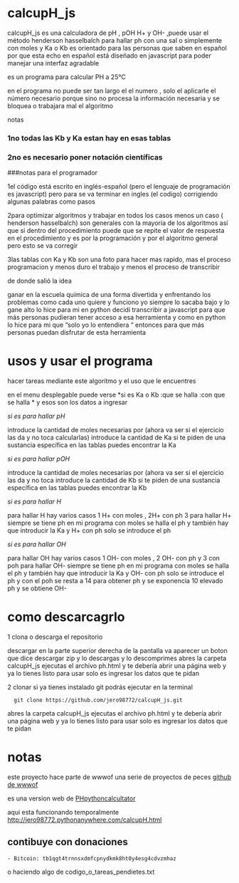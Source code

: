 # calcupH_js
calcupH_js es una calculadora de pH , pOH H+ y OH- ,puede usar el método henderson hasselbalch para hallar ph con una sal o simplemente con moles y Ka o Kb es orientado para las personas que saben en español por que esta echo en español está diseñado en javascript para poder manejar una interfaz agradable

es un programa para calcular  PH a 25°C

en el programa  no puede ser tan largo el el numero ,  solo el aplicarle el número  necesario porque sino no procesa la información necesaria y se bloquea  o trabajara mal el algoritmo

notas

### 1no todas las Kb y Ka estan hay en esas tablas

### 2no es necesario poner notación científicas

###notas  para el programador

1el código está escrito en inglés-español (pero el lenguaje de programación es  javascript) pero para se va terminar en ingles (el codigo) corrigiendo algunas palabras como pasos

2para optimizar algoritmos y trabajar en  todos los casos menos un caso ( henderson hasselbalch) son generales  con la mayoría de los algoritmos así que si dentro del procedimiento puede que se repite el valor de respuesta en el procedimiento y es por la programación y por el algoritmo general pero esto se va corregir

3las tablas con Ka y Kb  son una foto para hacer  mas rapido, mas el proceso programacion y menos duro el trabajo y menos el proceso de transcribir

de donde salió la idea 

ganar en la escuela química de una forma divertida y enfrentando los problemas como cada uno quiere   y funciono yo siempre lo sacaba bajo y lo gane alto lo hice para mi en python decidí transcribir a javascript para que más personas pudieran tener acceso a esa herramienta y como en python lo hice para mi que “solo yo lo entendiera “ entonces para que más personas puedan disfrutar de esta herramienta

# usos y usar el programa

hacer tareas mediante este algoritmo y el uso que le encuentres

en el menu desplegable puede verse *si es Ka o Kb :que se halla :con que se halla * y esos son los datos a ingresar

*si es para hallar pH*

introduce la cantidad de moles necesarias por (ahora va ser si el ejercicio las da y no toca calcularlas) 
introduce la cantidad de Ka si te piden de una sustancia específica en las tablas puedes encontrar la Ka  

*si es para hallar pOH*

introduce la cantidad de moles necesarias por (ahora va ser si el ejercicio las da y no toca introduce la cantidad de Kb si te piden de una sustancia específica en las tablas puedes encontrar la Kb

*si es para hallar H*

para hallar H hay varios casos 1 H+ con moles , 2H+ con ph 3 
para hallar H+ siempre se tiene ph en mi programa  con moles se halla el ph  y también hay que introducir la Ka y H+ con ph solo 
se introduce el ph 

*si es para hallar OH*

para hallar OH hay varios casos 1 OH- con moles , 2 OH- con ph y 3 con poh
para hallar OH- siempre se tiene ph en mi programa  con moles se halla el ph  y también hay que introducir la Ka y OH- con ph solo se introduce el ph y con el poh se resta a 14 para obtener ph y se exponencia 10 elevado ph y se obtiene OH-

# como descarcagrlo
1 clona o descarga el repositorio 

descargar en la parte superior derecha de la pantalla va aparecer un boton que dice descargar zip  y lo descargas y lo descomprimes abres la carpeta calcupH_js ejecutas el archivo ph.html y te debería abrir una página web y ya lo tienes listo para usar solo es ingresar los datos que te pidan

2 clonar si ya tienes instalado git podrás ejecutar en la terminal 

      git clone https://github.com/jero98772/calcupH_js.git

abres la carpeta calcupH_js ejecutas el archivo ph.html y te debería abrir una página web y ya lo tienes listo para usar solo es ingresar los datos que te pidan
# notas
este proyecto hace parte de wwwof una serie de proyectos de peces [github de wwwof](https://github.com/jero98772/wwwofish)

es una version web de [PHpythoncalcultator](https://github.com/jero98772/PHpythoncalcultator) 

aqui esta funcionando temporalmente http://jero98772.pythonanywhere.com/calcupH.html
## contibuye con donaciones 
	
	- Bitcoin: tb1qgt4trnnsxdmfcpnydkmk8ht0y4esg4cdvzmhaz
 o haciendo algo de codigo_o_tareas_pendietes.txt
